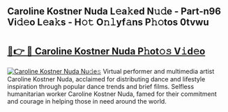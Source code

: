## Caroline Kostner Nuda L𝚎a𝚔ed N𝚞𝚍e - Part-n96 Vi𝚍𝚎o L𝚎a𝚔s - H𝚘𝚝 O𝚗𝚕yf𝚊ns P𝚑𝚘tos 0tvwu

# <h2><a href="http://kf9fk9.oniu.top/?m=Caroline+Kostner+Nuda">🔗👉 🔴 Caroline Kostner Nuda P𝚑ot𝚘𝚜 V𝚒d𝚎o</a></h2>

[![Caroline Kostner Nuda Nu𝚍e𝚜](https://i.imgur.com/0qMVB7G.gif)](http://kf9fk9.oniu.top/?m=Caroline+Kostner+Nuda)
Virtual performer and multimedia artist Caroline Kostner Nuda, acclaimed for distributing dance and lifestyle inspiration through popular dance trends and brief films. Selfless humanitarian worker Caroline Kostner Nuda, famed for their commitment and courage in helping those in need around the world.  
